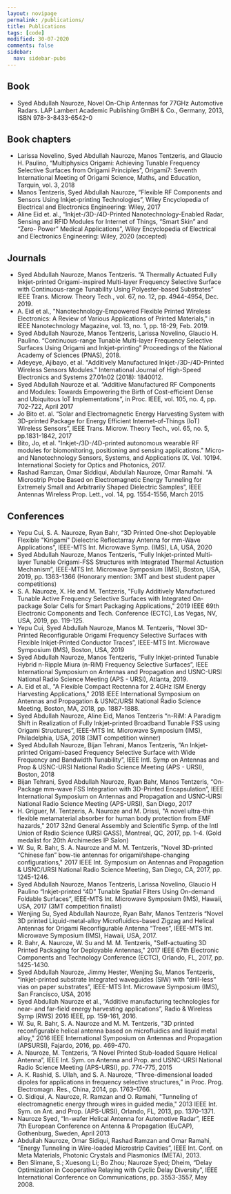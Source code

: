 ```yaml
---
layout: novipage
permalink: /publications/
title: Publications
tags: [code]
modified: 30-07-2020
comments: false
sidebar:
  nav: sidebar-pubs
---
```


## Book

+ Syed Abdullah Nauroze, Novel On-Chip Antennas for 77GHz Automotive Radars. LAP Lambert Academic Publishing GmBH & Co., Germany, 2013, ISBN 978-3-8433-6542-0

## Book chapters

+ Larissa Novelino, Syed Abdullah Nauroze, Manos Tentzeris, and Glaucio H. Paulino, “Multiphysics Origami: Achieving Tunable Frequency Selective Surfaces from Origami Principles”, Origami7: Seventh International Meeting of Origami Science, Maths, and Education, Tarquin, vol. 3, 2018
+ Manos Tentzeris, Syed Abdullah Nauroze, “Flexible RF Components and Sensors Using Inkjet-printing Technologies”, Wiley Encyclopedia of Electrical and Electronics Engineering: Wiley, 2017
+ Aline Eid et. al., “Inkjet-/3D-/4D-Printed Nanotechnology-Enabled Radar, Sensing and RFID Modules for Internet of Things, “Smart Skin” and “Zero- Power” Medical Applications”, Wiley Encyclopedia of Electrical and Electronics Engineering: Wiley, 2020 (accepted)

## Journals

+ Syed Abdullah Nauroze, Manos Tentzeris. “A Thermally Actuated Fully Inkjet-printed Origami-inspired Multi-layer Frequency Selective Surface with Continuous-range Tunability Using Polyester-based Substrates” IEEE Trans. Microw. Theory Tech., vol. 67, no. 12, pp. 4944-4954, Dec. 2019.
+ A. Eid et al., "Nanotechnology-Empowered Flexible Printed Wireless Electronics: A Review of Various Applications of Printed Materials," in IEEE Nanotechnology Magazine, vol. 13, no. 1, pp. 18-29, Feb. 2019.
+ Syed Abdullah Nauroze, Manos Tentzeris, Larissa Novelino, Glaucio H. Paulino. “Continuous-range Tunable Multi-layer Frequency Selective Surfaces Using Origami and Inkjet-printing” Proceedings of the National Academy of Sciences (PNAS), 2018.
+ Adeyeye, Ajibayo, et al. "Additively Manufactured Inkjet-/3D-/4D-Printed Wireless Sensors Modules." International Journal of High-Speed Electronics and Systems 27.01n02 (2018): 1840012.
+ Syed Abdullah Nauroze et al. “Additive Manufactured RF Components and Modules: Towards Empowering the Birth of Cost-efficient Dense and Ubiquitous IoT Implementations”, in Proc. IEEE, vol. 105, no. 4, pp. 702-722, April 2017
+ Jo Bito et. al. “Solar and Electromagnetic Energy Harvesting System with 3D-printed Package for Energy Efficient Internet-of-Things (IoT) Wireless Sensors”, IEEE Trans. Microw. Theory Tech., vol. 65, no. 5, pp.1831-1842, 2017
+ Bito, Jo, et al. "Inkjet-/3D-/4D-printed autonomous wearable RF modules for biomonitoring, positioning and sensing applications." Micro-and Nanotechnology Sensors, Systems, and Applications IX. Vol. 10194. International Society for Optics and Photonics, 2017.
+ Rashad Ramzan, Omar Siddiqui, Abdullah Nauroze, Omar Ramahi. “A Microstrip Probe Based on Electromagnetic Energy Tunneling for Extremely Small and Arbitrarily Shaped Dielectric Samples”, IEEE Antennas Wireless Prop. Lett., vol. 14, pg. 1554-1556, March 2015

## Conferences

+ Yepu Cui, S. A. Nauroze, Ryan Bahr, “3D Printed One-shot Deployable Flexible "Kirigami" Dielectric Reflectarray Antenna for mm-Wave Applications”, IEEE-MTS Int. Microwave Symp. (IMS), LA, USA, 2020 
+ Syed Abdullah Nauroze, Manos Tentzeris, “Fully Inkjet-printed Multi-layer Tunable Origami-FSS Structures with Integrated Thermal Actuation Mechanism”, IEEE-MTS Int. Microwave Symposium (IMS), Boston, USA, 2019, pp. 1363-1366 (Honorary mention: 3MT and best student paper competitions)
+ S. A. Nauroze, X. He and M. Tentzeris, "Fully Additively Manufactured Tunable Active Frequency Selective Surfaces with Integrated On-package Solar Cells for Smart Packaging Applications," 2019 IEEE 69th Electronic Components and Tech. Conference (ECTC), Las Vegas, NV, USA, 2019, pp. 119-125.
+ Yepu Cui, Syed Abdullah Nauroze, Manos M. Tentzeris, “Novel 3D-Printed Reconfigurable Origami Frequency Selective Surfaces with Flexible Inkjet-Printed Conductor Traces”, IEEE-MTS Int. Microwave Symposium (IMS), Boston, USA, 2019
+ Syed Abdullah Nauroze, Manos Tentzeris, “Fully Inkjet-printed Tunable Hybrid n-Ripple Miura (n-RiM) Frequency Selective Surfaces”, IEEE International Symposium on Antennas and Propagation and USNC-URSI National Radio Science Meeting (APS - URSI), Atlanta, 2019.
+ A. Eid et al., "A Flexible Compact Rectenna for 2.4GHz ISM Energy Harvesting Applications," 2018 IEEE International Symposium on Antennas and Propagation & USNC/URSI National Radio Science Meeting, Boston, MA, 2018, pp. 1887-1888.
+ Syed Abdullah Nauroze, Aline Eid, Manos Tentzeris “n-RiM: A Paradigm Shift in Realization of Fully Inkjet-printed Broadband Tunable FSS using Origami Structures”, IEEE-MTS Int. Microwave Symposium (IMS), Philadelphia, USA, 2018 (3MT competition winner) 
+ Syed Abdullah Nauroze, Bijan Tehrani, Manos Tentzeris, “An Inkjet-printed Origami-based Frequency Selective Surface with Wide Frequency and Bandwidth Tunability”, IEEE Intl. Symp on Antennas and Prop & USNC-URSI National Radio Science Meeting (APS - URSI), Boston, 2018 
+ Bijan Tehrani, Syed Abdullah Nauroze, Ryan Bahr, Manos Tentzeris, “On-Package mm-wave FSS Integration with 3D-Printed Encapsulation”, IEEE International Symposium on Antennas and Propagation and USNC-URSI National Radio Science Meeting (APS-URSI), San Diego, 2017 
+ H. Griguer, M. Tentzeris, A. Nauroze and M. Drissi, "A novel ultra-thin flexible metamaterial absorber for human body protection from EMF hazards," 2017 32nd General Assembly and Scientific Symp. of the Intl Union of Radio Science (URSI GASS), Montreal, QC, 2017, pp. 1-4. (Gold medalist for 20th Archimedes IP Salon)
+ W. Su, R. Bahr, S. A. Nauroze and M. M. Tentzeris, "Novel 3D-printed “Chinese fan” bow-tie antennas for origami/shape-changing configurations," 2017 IEEE Int. Symposium on Antennas and Propagation & USNC/URSI National Radio Science Meeting, San Diego, CA, 2017, pp. 1245-1246.
+ Syed Abdullah Nauroze, Manos Tentzeris, Larissa Novelino, Glaucio H Paulino “Inkjet-printed “4D” Tunable Spatial Filters Using On-demand Foldable Surfaces”, IEEE-MTS Int. Microwave Symposium (IMS), Hawaii, USA, 2017 (3MT competition finalist)
+ Wenjing Su, Syed Abdullah Nauroze, Ryan Bahr, Manos Tentzeris “Novel 3D printed Liquid-metal-alloy Microfluidics-based Zigzag and Helical Antennas for Origami Reconfigurable Antenna “Trees”, IEEE-MTS Int. Microwave Symposium (IMS), Hawaii, USA, 2017.
+ R. Bahr, A. Nauroze, W. Su and M. M. Tentzeris, "Self-actuating 3D Printed Packaging for Deployable Antennas," 2017 IEEE 67th Electronic Components and Technology Conference (ECTC), Orlando, FL, 2017, pp. 1425-1430.
+ Syed Abdullah Nauroze, Jimmy Hester, Wenjing Su, Manos Tentzeris, “Inkjet-printed substrate Integrated waveguides (SIW) with “drill-less” vias on paper substrates”, IEEE-MTS Int. Microwave Symposium (IMS), San Francisco, USA, 2016
+ Syed Abdullah Nauroze et al., “Additive manufacturing technologies for near- and far-field energy harvesting applications”, Radio & Wireless Symp (RWS) 2016 IEEE, pp. 159-161, 2016.
+ W. Su, R. Bahr, S. A. Nauroze and M. M. Tentzeris, "3D printed reconfigurable helical antenna based on microfluidics and liquid metal alloy," 2016 IEEE International Symposium on Antennas and Propagation (APSURSI), Fajardo, 2016, pp. 469-470.
+ A. Nauroze, M. Tentzeris, “A Novel Printed Stub-loaded Square Helical Antenna”, IEEE Int. Sym. on Antenna and Prop. and USNC-URSI National Radio Science Meeting (APS-URSI), pp. 774-775, 2015
+ A. K. Rashid, S. Ullah, and S. A. Nauroze, “Three-dimensional loaded dipoles for applications in frequency selective structures,” in Proc. Prog. Electromagn. Res., China, 2014, pp. 1763–1766.
+ O. Sidiqui, A. Nauroze, R. Ramzan and O. Ramahi, "Tunneling of electromagnetic energy through wires in guided media," 2013 IEEE Int. Sym. on Ant. and Prop. (APS-URSI), Orlando, FL, 2013, pp. 1370-1371.
+ Nauroze Syed, “In-wafer Helical Antenna for Automotive Radar”, IEEE 7th European Conference on Antenna & Propagation (EuCAP), Gothenburg, Sweden, April 2013
+ Abdullah Nauroze, Omar Sidiqui, Rashad Ramzan and Omar Ramahi, “Energy Tunneling in Wire-loaded Microstrip Cavities”, IEEE Int. Conf. on Meta Materials, Photonic Crystals and Plasmonics (META), 2013.
+ Ben Slimane, S.; Xuesong Li; Bo Zhou; Nauroze Syed; Dheim, “Delay Optimization in Cooperative Relaying with Cyclic Delay Diversity”, IEEE International Conference on Communications, pp. 3553-3557, May 2008.